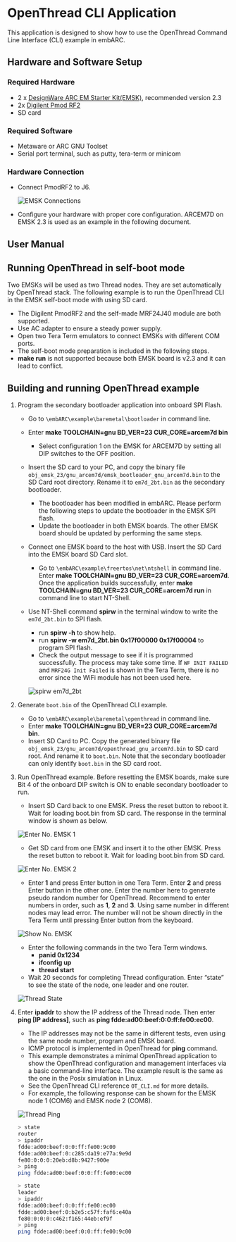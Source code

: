 # OpenThread CLI Application

This application is designed to show how to use the OpenThread Command Line Interface (CLI) example in embARC.

## Hardware and Software Setup
### Required Hardware
- 2 x [DesignWare ARC EM Starter Kit(EMSK)](https://www.synopsys.com/dw/ipdir.php?ds=arc_em_starter_kit), recommended version 2.3
- 2x [Digilent Pmod RF2](http://store.digilentinc.com/pmod-rf2-ieee-802-15-rf-transceiver/)
- SD card

### Required Software
- Metaware or ARC GNU Toolset
- Serial port terminal, such as putty, tera-term or minicom

### Hardware Connection
- Connect PmodRF2 to J6.
  
  ![EMSK Connections](doc/screenshots/emsk_connections.jpg)
  
- Configure your hardware with proper core configuration. ARCEM7D on EMSK 2.3 is used as an example in the following document.

## User Manual
## Running OpenThread in self-boot mode
Two EMSKs will be used as two Thread nodes. They are set automatically by OpenThread stack. The following example is to run the OpenThread CLI in the EMSK self-boot mode with using SD card.

- The Digilent PmodRF2 and the self-made MRF24J40 module are both supported.
- Use AC adapter to ensure a steady power supply.
- Open two Tera Term emulators to connect EMSKs with different COM ports.
- The self-boot mode preparation is included in the following steps.
- **make run** is not supported because both EMSK board is v2.3 and it can lead to conflict.

## Building and running OpenThread example

1. Program the secondary bootloader application into onboard SPI Flash.
    - Go to `\embARC\example\baremetal\bootloader` in command line.
    - Enter **make TOOLCHAIN=gnu BD_VER=23 CUR_CORE=arcem7d bin**
        - Select configuration 1 on the EMSK for ARCEM7D by setting all DIP switches to the OFF position.
    - Insert the SD card to your PC, and copy the binary file `obj_emsk_23/gnu_arcem7d/emsk_bootloader_gnu_arcem7d.bin` to the SD Card root directory.  Rename it to `em7d_2bt.bin` as the secondary bootloader.
        - The bootloader has been modified in embARC. Please perform the following steps to update the bootloader in the EMSK SPI flash.
        - Update the bootloader in both EMSK boards. The other EMSK board should be updated by performing the same steps.
    - Connect one EMSK board to the host with USB. Insert the SD Card into the EMSK board SD Card slot.
        - Go to `\embARC\example\freertos\net\ntshell` in command line. Enter **make TOOLCHAIN=gnu BD_VER=23 CUR_CORE=arcem7d**. Once the application builds successfully, enter **make TOOLCHAIN=gnu BD_VER=23 CUR_CORE=arcem7d run** in command line to start NT-Shell.
    - Use NT-Shell command **spirw** in the terminal window to write the `em7d_2bt.bin` to SPI flash.
        - run **spirw -h** to show help.
        - run **spirw -w em7d_2bt.bin 0x17f00000 0x17f00004** to program SPI flash.
        - Check the output message to see if it is programmed successfully. The process may take some time. If `WF INIT FAILED` and `MRF24G Init Failed` is shown in the Tera Term, there is no error since the WiFi module has not been used here.
        
        ![spirw em7d_2bt](doc/screenshots/spirw_em7d_2bt.jpg)

1. Generate `boot.bin` of the OpenThread CLI example.
    - Go to `\embARC\example\baremetal\openthread` in command line.
    - Enter **make TOOLCHAIN=gnu BD_VER=23 CUR_CORE=arcem7d bin**.
    - Insert SD Card to PC. Copy the generated binary file `obj_emsk_23/gnu_arcem7d/openthread_gnu_arcem7d.bin` to SD card root. And rename it to `boot.bin`. Note that the secondary bootloader can only identify `boot.bin` in the SD card root.

1. Run OpenThread example. Before resetting the EMSK boards, make sure Bit 4 of the onboard DIP switch is ON to enable secondary bootloader to run.
    - Insert SD Card back to one EMSK. Press the reset button to reboot it. Wait for loading boot.bin from SD card. The response in the terminal window is shown as below.
    
    ![Enter No. EMSK 1](doc/screenshots/enter_no_emsk1.jpg)
    
    - Get SD card from one EMSK and insert it to the other EMSK. Press the reset button to reboot it. Wait for loading boot.bin from SD card.
    
    ![Enter No. EMSK 2](doc/screenshots/enter_no_emsk2.jpg)
    
    - Enter **1** and press Enter button in one Tera Term. Enter **2** and press Enter button in the other one. Enter the number here to generate pseudo random number for OpenThread. Recommend to enter numbers in order, such as **1**, **2** and **3**. Using same number in different nodes may lead error. The number will not be shown directly in the Tera Term until pressing Enter button from the keyboard.
    
    ![Show No. EMSK](doc/screenshots/show_no_emsk.jpg)
    
    - Enter the following commands in the two Tera Term windows.
        - **panid 0x1234**
        - **ifconfig up**
        - **thread start**
    - Wait 20 seconds for completing Thread configuration. Enter “state” to see the state of the node, one leader and one router.
    
    ![Thread State](doc/screenshots/thread_state.jpg)

1. Enter **ipaddr** to show the IP address of the Thread node. Then enter **ping [IP address]**, such as **ping fdde:ad00:beef:0:0:ff:fe00:ec00**.
    - The IP addresses may not be the same in different tests, even using the same node number, program and EMSK board.
    - ICMP protocol is implemented in OpenThread for **ping** command.
    - This example demonstrates a minimal OpenThread application to show the OpenThread configuration and management interfaces via a basic command-line interface. The example result is the same as the one in the Posix simulation in Linux.
    - See the OpenThread CLI reference `OT_CLI.md` for more details.
    - For example, the following response can be shown for the EMSK node 1 (COM6) and EMSK node 2 (COM8).
    
    ![Thread Ping](doc/screenshots/thread_ping.jpg)

    ```bash
    > state
    router
    > ipaddr
    fdde:ad00:beef:0:0:ff:fe00:9c00
    fdde:ad00:beef:0:c285:da19:e77a:9e9d
    fe80:0:0:0:20eb:d8b:9427:900e
    > ping
    ping fdde:ad00:beef:0:0:ff:fe00:ec00
    ```

    ```bash
    > state
    leader
    > ipaddr
    fdde:ad00:beef:0:0:ff:fe00:ec00
    fdde:ad00:beef:0:b2e5:c57f:faf6:e40a
    fe80:0:0:0:c462:f165:44eb:ef9f
    > ping
    ping fdde:ad00:beef:0:0:ff:fe00:9c00
    ```

